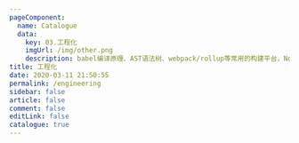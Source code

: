 ```yaml
---
pageComponent: 
  name: Catalogue
  data: 
    key: 03.工程化
    imgUrl: /img/other.png
    description: babel编译原理、AST语法树、webpack/rollup等常用的构建平台，Node脚本等学习总结。
title: 工程化
date: 2020-03-11 21:50:55
permalink: /engineering
sidebar: false
article: false
comment: false
editLink: false
catalogue: true
---
```


